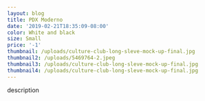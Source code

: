 ```yaml
---
layout: blog
title: PDX Moderno
date: '2019-02-21T18:35:09-08:00'
color: White and black
size: Small
price: '-1'
thumbnail: /uploads/culture-club-long-sleve-mock-up-final.jpg
thumbnail2: /uploads/5469764-2.jpeg
thumbnail3: /uploads/culture-club-long-sleve-mock-up-final.jpg
thumbnail4: /uploads/culture-club-long-sleve-mock-up-final.jpg
---
```

description
